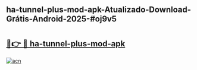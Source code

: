 ## ha-tunnel-plus-mod-apk-Atualizado-Download-Grátis-Android-2025-#oj9v5

# <h2><a href="https://ainizakaria.my?title=ha-tunnel-plus-mod-apk&ref=20M">🔗👉 🔴 ha-tunnel-plus-mod-apk</a></h2>

[![acn](https://github.com/user-attachments/assets/0f9c940e-d8b0-45ae-aac7-cd30a18b3e1c)](https://ainizakaria.my?title=ha-tunnel-plus-mod-apk&ref=20M)

